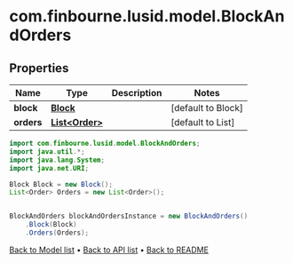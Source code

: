 # com.finbourne.lusid.model.BlockAndOrders

## Properties

Name | Type | Description | Notes
------------ | ------------- | ------------- | -------------
**block** | [**Block**](Block.md) |  | [default to Block]
**orders** | [**List&lt;Order&gt;**](Order.md) |  | [default to List<Order>]

```java
import com.finbourne.lusid.model.BlockAndOrders;
import java.util.*;
import java.lang.System;
import java.net.URI;

Block Block = new Block();
List<Order> Orders = new List<Order>();


BlockAndOrders blockAndOrdersInstance = new BlockAndOrders()
    .Block(Block)
    .Orders(Orders);
```


[Back to Model list](../README.md#documentation-for-models) &#8226; [Back to API list](../README.md#documentation-for-api-endpoints) &#8226; [Back to README](../README.md)
